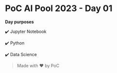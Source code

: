 # PoC AI Pool 2023 - Day 01

**Day purposes**

:heavy_check_mark: Jupyter Notebook

:heavy_check_mark: Python

:heavy_check_mark: Data Science

> Made with :heart: by PoC